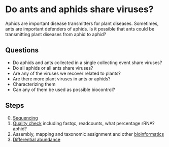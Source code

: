 # Do ants and aphids share viruses?

Aphids are important disease transmitters for plant diseases. Sometimes, ants are important defenders of aphids. Is it possible that ants could be transmitting plant diseases from aphid to aphid?
## Questions
* Do aphids and ants collected in a single collecting event share viruses?
* Do all aphids or all ants share viruses?
* Are any of the viruses we recover related to plants?
* Are there more plant viruses in ants or aphids?
* Characterizing them
* Can any of them be used as possible biocontrol? 

## Steps
0. [Sequencing](virus00sequencing.md)
1. [Quality check](virus01qc.md) including fastqc, readcounts, what percentage rRNA? aphid?
2. Assembly, mapping and taxonomic assignment and other [bioinformatics](virus02assembly.md)
3. [Differential abundance](virus03abundance)
